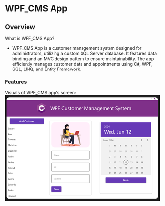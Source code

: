 # WPF_CMS App

## Overview

What is WPF_CMS App?
- WPF_CMS App is a customer management system designed for administrators, utilizing a custom SQL Server database. It features data binding and an MVC design pattern to ensure maintainability. The app efficiently manages customer data and appointments using C#, WPF, SQL, LINQ, and Entity Framework.

### Features
Visuals of WPF_CMS app's screen:
![Pages: MainPage ](./WPF_CMS/Images/AppOverview.png)